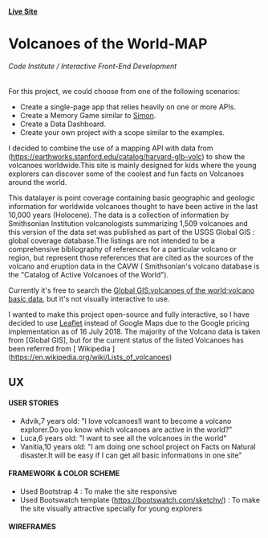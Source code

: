 

#### **[Live Site](https://debapriya9b.github.io/MilestoneProject2-Map/)**

# Volcanoes of the World-MAP

###### Code Institute / Interactive Front-End Development

For this project, we could choose from one of the following scenarios:

- Create a single-page app that relies heavily on one or more APIs.
- Create a Memory Game similar to [Simon](https://en.wikipedia.org/wiki/Simon_(game)).
- Create a Data Dashboard.
- Create your own project with a scope similar to the examples.

I decided to combine the use of a mapping API with data  from (https://earthworks.stanford.edu/catalog/harvard-glb-volc) to show the volcanoes worldwide.This site is mainly designed for kids where the young explorers can discover some of the coolest and fun facts on Volcanoes around the world.

This datalayer is point coverage containing basic geographic and geologic information for worldwide volcanoes thought to have been active in the last 10,000 years (Holocene). The data is a collection of information by Smithsonian Institution volcanologists summarizing 1,509 volcanoes and this version of the data set was published as part of the USGS Global GIS : global coverage database.The listings are not intended to be a comprehensive bibliography of references for a particular volcano or region, but represent those references that are cited as the sources of the volcano and eruption data in the CAVW ( Smithsonian's volcano database is the "Catalog of Active Volcanoes of the World").

Currently it's free to search the [Global GIS:volcanoes of the world;volcano basic data](https://earthworks.stanford.edu/catalog/harvard-glb-volc), but it's not visually interactive to use.

I wanted to make this project open-source and fully interactive, so I have decided to use [Leaflet](https://leafletjs.com/) instead of Google Maps due to the Google pricing implementation as of 16 July 2018. The majority of the Volcano data is taken from [Global GIS], but for the current status of the listed Volcanoes has been referred from [ Wikipedia ] (https://en.wikipedia.org/wiki/Lists_of_volcanoes)

## UX

#### USER STORIES

- Advik,7 years old: "I love volcanoes!I want to become a volcano explorer.Do you know which volcanoes are active in the world?"
- Luca,6 years old: "I want to see all the volcanoes in the world"
- Vanitia,10 years old: "I am doing one school project on Facts on Natural disaster.It will be easy if I can get all basic informations in one site"

#### FRAMEWORK & COLOR SCHEME

- Used Bootstrap 4 : To make the site responsive
- Used Bootswatch template (https://bootswatch.com/sketchy/) : To make the site visually attractive specially for young explorers

#### WIREFRAMES
